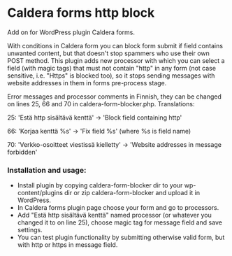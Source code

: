 # Caldera forms http block

Add on for WordPress plugin Caldera forms.

With conditions in Caldera form you can block form submit if field contains unwanted content, but that doesn't stop spammers who use their own POST method. This plugin adds new processor with which you can select a field (with magic tags) that must not contain "http" in any form (not case sensitive, i.e. "Https" is blocked too), so it stops sending messages with website addresses in them in forms pre-process stage.

Error messages and processor comments in Finnish, they can be changed on lines 25, 66 and 70 in caldera-form-blocker.php. Translations:

25: 'Estä http sisältävä kenttä' -> 'Block field containing http'

66: 'Korjaa kenttä %s' -> 'Fix field %s' (where %s is field name)

70: 'Verkko-osoitteet viestissä kielletty' -> 'Website addresses in message forbidden'

### Installation and usage:
- Install plugin by copying caldera-form-blocker dir to your wp-content/plugins dir or zip caldera-form-blocker and upload it in WordPress.
- In Caldera forms plugin page choose your form and go to processors.
- Add "Estä http sisältävä kenttä" named processor (or whatever you changed it to on line 25), choose magic tag for message field and save settings.
- You can test plugin functionality by submitting otherwise valid form, but with http or https in message field.
